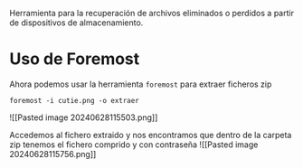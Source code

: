 Herramienta para la recuperación de archivos eliminados o perdidos a partir de dispositivos de almacenamiento.
# Uso de Foremost
Ahora podemos usar la herramienta `foremost` para extraer ficheros zip
```
foremost -i cutie.png -o extraer
```
![[Pasted image 20240628115503.png]]

Accedemos al fichero extraido y nos encontramos que dentro de la carpeta zip tenemos el fichero comprido y con contraseña
![[Pasted image 20240628115756.png]]